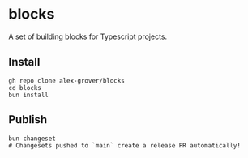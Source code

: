 # blocks

A set of building blocks for Typescript projects.

## Install

```
gh repo clone alex-grover/blocks
cd blocks
bun install
```

## Publish

```
bun changeset
# Changesets pushed to `main` create a release PR automatically!
```

